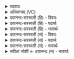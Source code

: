 <details><summary>पदपाठः</summary>

यत्। द॒त्तम्। यत्। प॒रा॒दान॒मिति॑ परा॒ऽदान॑म्। यत्। पू॒र्त्तम्। याः। च॒। दक्षि॑णाः। तत्। अ॒ग्निः। वै॒श्व॒क॒र्म॒ण इति॑ वैश्वऽकर्म॒णः। स्वः॑। दे॒वेषु॑। नः॒। द॒ध॒त्। ६४।
</details>

<details><summary>अधिमन्त्रम् (VC)</summary>

- यज्ञो देवता
- विश्वकर्मर्षिः
- निचृदनुष्टुप्
- गान्धारः
</details>

<details><summary>दयानन्द-सरस्वती (हि) - विषयः</summary>

फिर उसी विषय को अगले मन्त्र में कहा है ॥
</details>

<details><summary>दयानन्द-सरस्वती (हि) - पदार्थः</summary>

पदार्थान्वयभाषाः -  हे गृहस्थ विद्वन् ! आपने (यत्) जो (दत्तम्) अच्छे धर्मात्माओं को दिया वा (यत्) जो (परादानम्) और से लिया वा (यत्) जो (पूर्त्तम्) पूर्ण सामग्री (याश्च) और जो कर्म के अनुसार (दक्षिणाः) दक्षिणा दी जाती है, (तत्) उस सब (स्वः) इन्द्रियों के सुख को (वैश्वकर्मणः) जिसके समग्र कर्म विद्यमान हैं, उस (अग्निः) अग्नि के समान गृहस्थ विद्वान् आप (देवेषु) दिव्य धर्मसम्बन्धी व्यवहारों में (नः) हम लोगों को (दधत्) स्थापन करें ॥६४ ॥
</details>

<details><summary>दयानन्द-सरस्वती (हि) - भावार्थः</summary>

भावार्थभाषाः -  जो पुरुष और जो स्त्री गृहाश्रम किया चाहें, वे विवाह से पूर्व प्रगल्भता अर्थात् अपने में बल, पराक्रम, परिपूर्णता आदि सामग्री कर ही के युवावस्था में स्वयंवरविधि के अनुकूल विवाह कर धर्म से दान-आदान, मान-सन्मान आदि व्यवहारों को करें ॥६४ ॥
</details>

<details><summary>दयानन्द-सरस्वती (सं) - विषयः</summary>

पुनस्तमेव विषयमाह ॥
</details>

<details><summary>दयानन्द-सरस्वती (सं) - पदार्थः</summary>

पदार्थान्वयभाषाः -  हे गृहस्थ ! त्वया यद्दत्तं यत्परादानं यत्पूर्त्तं याश्च दक्षिणा दीयन्ते, तत्स्वश्च वैश्वकर्मणोऽग्निरिव भवान् देवेषु नो दधत् ॥६४ ॥
</details>

<details><summary>दयानन्द-सरस्वती (सं) - भावार्थः</summary>

भावार्थभाषाः -  ये याश्च गृहाश्रमं चिकीर्षेयुस्ते पुरुषास्ताः स्त्रियश्च विवाहात् प्राक् प्रागल्भ्यादिसामग्रीं कृत्वैव युवावस्थायां विवाहं कृत्वा धर्मेण दानादानमानादिव्यवहारं कुर्युः ॥६४ ॥
</details>

<details><summary>सविता जोशी ← दयानन्दः (म) - भावार्थः</summary>

भावार्थभाषाः -  जे पुरुष व ज्या स्रिया गृहस्थाश्रमात प्रवेश करू इच्छितात त्यांनी विवाहापूर्वीच प्रगल्भता अर्थात् बल, पराक्रम, परिपूर्णता इत्यादींनीयुक्त व्हावे. युवावस्थेमध्येच स्वयंवर पद्धतीनुसार विवाह करून धर्माने दान (देणे) आदान (घेणे) मान, सन्मान इत्यादी व्यवहार करावेत.
</details>